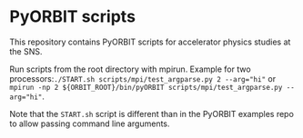 # PyORBIT scripts

This repository contains PyORBIT scripts for accelerator physics studies at the SNS.

Run scripts from the root directory with mpirun. Example for two processors:``./START.sh scripts/mpi/test_argparse.py 2 --arg="hi"`` or ``mpirun -np 2 ${ORBIT_ROOT}/bin/pyORBIT scripts/mpi/test_argparse.py --arg="hi"``.


Note that the `START.sh` script is different than in the PyORBIT examples repo to allow passing command line arguments. 